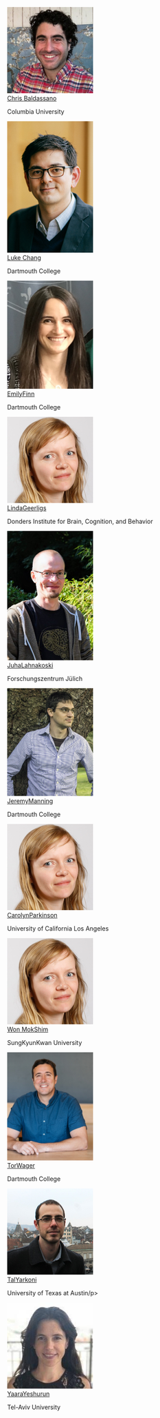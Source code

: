 
<div class="row" id="faculty">
  <div class="col s12 m6 l4">
    <div class="card hoverable" id="faculty">
      <div class="card-image" id="faculty">
        <a href="http://www.dpmlab.org/"><img src="../../images/speakers/baldassano.jpg" width="200"/></a>
      </div>
      <div class="card-content">
        <span class="card-title center"><a href="http://www.dpmlab.org/">Chris <span>Baldassano</span></a></span>
        <p class="center card-affiliation">Columbia University</p>
      </div>
    </div>
  </div>
  <div class="col s12 m6 l4">
    <div class="card hoverable" id="faculty">
      <div class="card-image" id="faculty">
        <a href="http://www.cosanlab.com"><img src="../../images/speakers/chang.jpg" width="200"/></a>
      </div>
      <div class="card-content">
        <span class="card-title center"><a href="http://www.cosanlab.com">Luke <span>Chang</span></a></span>
        <p class="center card-affiliation">Dartmouth College</p>
      </div>
    </div>
  </div>
  <div class="col s12 m6 l4">
    <div class="card hoverable" id="faculty">
      <div class="card-image" id="faculty">
        <a href="https://esfinn.github.io/"><img src="../../images/speakers/finn.jpg" width="200"/></a>
      </div>
      <div class="card-content">
        <span class="card-title center"><a href="https://esfinn.github.io/">Emily<span>Finn</span></a></span>
        <p class="center card-affiliation">Dartmouth College</p>
      </div>
    </div>
  </div>
  <div class="col s12 m6 l4">
    <div class="card hoverable" id="faculty">
      <div class="card-image" id="faculty">
        <a href="https://lindageerligs.com/"><img src="../../images/speakers/geerligs.png" width="200"/></a>
      </div>
      <div class="card-content">
        <span class="card-title center"><a href="https://lindageerligs.com/">Linda<span>Geerligs</span></a></span>
        <p class="center card-affiliation">Donders Institute for Brain, Cognition, and Behavior</p>
      </div>
    </div>
  </div>
</div>
<div class="col s12 m6 l4">
  <div class="card hoverable" id="faculty">
    <div class="card-image" id="faculty">
      <a href="https://users.aalto.fi/~jlahnako/"><img src="../../images/speakers/lahnakoski.jpg" width="200"/></a>
    </div>
    <div class="card-content">
      <span class="card-title center"><a href="https://users.aalto.fi/~jlahnako/">Juha<span>Lahnakoski</span></a></span>
      <p class="center card-affiliation">Forschungszentrum Jülich</p>
    </div>
  </div>
</div>
</div>
<div class="col s12 m6 l4">
  <div class="card hoverable" id="faculty">
    <div class="card-image" id="faculty">
      <a href="http://www.context-lab.com/"><img src="../../images/speakers/manning.png" width="200"/></a>
    </div>
    <div class="card-content">
      <span class="card-title center"><a href="http://www.context-lab.com/">Jeremy<span>Manning</span></a></span>
      <p class="center card-affiliation">Dartmouth College</p>
    </div>
  </div>
</div>
</div>
<div class="col s12 m6 l4">
  <div class="card hoverable" id="faculty">
    <div class="card-image" id="faculty">
      <a href="http://csnlab.org/"><img src="../../images/speakers/geerligs.png" width="200"/></a>
    </div>
    <div class="card-content">
      <span class="card-title center"><a href="http://csnlab.org/">Carolyn<span>Parkinson</span></a></span>
      <p class="center card-affiliation">University of California Los Angeles</p>
    </div>
  </div>
</div>
</div>
<div class="col s12 m6 l4">
  <div class="card hoverable" id="faculty">
    <div class="card-image" id="faculty">
      <a href="http://wshimlab.com/"><img src="../../images/speakers/geerligs.png" width="200"/></a>
    </div>
    <div class="card-content">
      <span class="card-title center"><a href="http://wshimlab.com/">Won Mok<span>Shim</span></a></span>
      <p class="center card-affiliation">SungKyunKwan University</p>
    </div>
  </div>
</div>
</div>
<div class="col s12 m6 l4">
  <div class="card hoverable" id="faculty">
    <div class="card-image" id="faculty">
      <a href="https://sites.dartmouth.edu/canlab/"><img src="../../images/speakers/wager.jpg" width="200"/></a>
    </div>
    <div class="card-content">
      <span class="card-title center"><a href="https://sites.dartmouth.edu/canlab/">Tor<span>Wager</span></a></span>
      <p class="center card-affiliation">Dartmouth College</p>
    </div>
  </div>
</div>
</div>
<div class="col s12 m6 l4">
  <div class="card hoverable" id="faculty">
    <div class="card-image" id="faculty">
      <a href="https://talyarkoni.org/"><img src="../../images/speakers/yarkoni.jpg" width="200"/></a>
    </div>
    <div class="card-content">
      <span class="card-title center"><a href="https://talyarkoni.org/">Tal<span>Yarkoni</span></a></span>
      <p class="center card-affiliation">University of Texas at Austin/p>
    </div>
  </div>
</div>
</div>
<div class="col s12 m6 l4">
  <div class="card hoverable" id="faculty">
    <div class="card-image" id="faculty">
      <a href="https://people.socsci.tau.ac.il/mu/yaarayeshurun/"><img src="../../images/speakers/yeshurun.jpg" width="200"/></a>
    </div>
    <div class="card-content">
      <span class="card-title center"><a href="https://people.socsci.tau.ac.il/mu/yaarayeshurun/">Yaara<span>Yeshurun</span></a></span>
      <p class="center card-affiliation">Tel-Aviv University</p>
    </div>
  </div>
</div>
</div>
